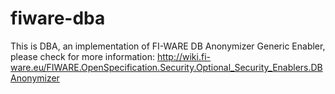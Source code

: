 fiware-dba
==========

This is DBA, an implementation of FI-WARE DB Anonymizer Generic Enabler, please check for more information: http://wiki.fi-ware.eu/FIWARE.OpenSpecification.Security.Optional_Security_Enablers.DBAnonymizer
